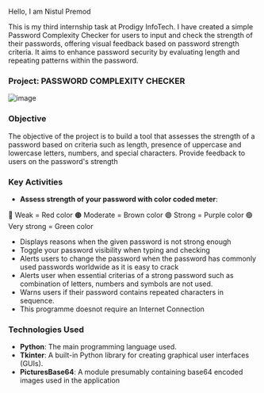 Hello, I am Nistul Premod 

This is my third internship task at Prodigy InfoTech. I have created a simple Password Complexity Checker for users to input and check the strength of their passwords, offering visual feedback based on password strength criteria. It aims to enhance password security by evaluating length and repeating patterns within the password.

### Project: PASSWORD COMPLEXITY CHECKER
![image](https://github.com/cybernistul/CODTECH-TASK1/assets/169300257/f928a882-f542-4cfe-9638-18636664b79b)


### Objective
The objective of the project is to build a tool that assesses the strength of a password based on criteria such as length, presence of uppercase and lowercase letters, numbers, and special characters. Provide feedback to users on the password's strength

### Key Activities
- **Assess strength of your password with color coded meter**:

🔴 Weak = Red color
🟤 Moderate = Brown color
🟣 Strong = Purple color
🟢 Very strong = Green color
- Displays reasons when the given password is not strong enough 
- Toggle your password visibility when typing and checking
- Alerts users to change the password when the password has commonly used passwords worldwide as it is easy to crack
- Alerts user when essential criterias of a strong password such as combination of letters, numbers and symbols are not used.
- Warns users if their password contains repeated characters in sequence.
- This programme doesnot require an Internet Connection 


### Technologies Used
- **Python**: The main programming language used.
- **Tkinter**: A built-in Python library for creating graphical user interfaces (GUIs).
- **PicturesBase64**: A module presumably containing base64 encoded images used in the application
